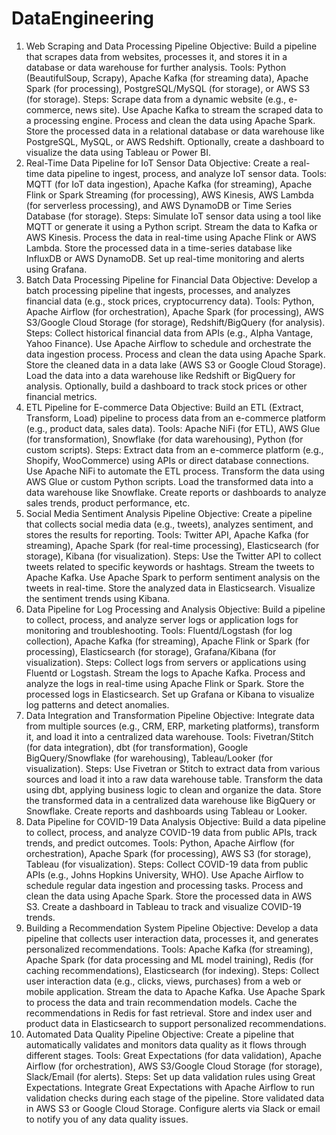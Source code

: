# DataEngineering

1. Web Scraping and Data Processing Pipeline
Objective: Build a pipeline that scrapes data from websites, processes it, and stores it in a database or data warehouse for further analysis.
Tools: Python (BeautifulSoup, Scrapy), Apache Kafka (for streaming data), Apache Spark (for processing), PostgreSQL/MySQL (for storage), or AWS S3 (for storage).
Steps:
Scrape data from a dynamic website (e.g., e-commerce, news site).
Use Apache Kafka to stream the scraped data to a processing engine.
Process and clean the data using Apache Spark.
Store the processed data in a relational database or data warehouse like PostgreSQL, MySQL, or AWS Redshift.
Optionally, create a dashboard to visualize the data using Tableau or Power BI.
2. Real-Time Data Pipeline for IoT Sensor Data
Objective: Create a real-time data pipeline to ingest, process, and analyze IoT sensor data.
Tools: MQTT (for IoT data ingestion), Apache Kafka (for streaming), Apache Flink or Spark Streaming (for processing), AWS Kinesis, AWS Lambda (for serverless processing), and AWS DynamoDB or Time Series Database (for storage).
Steps:
Simulate IoT sensor data using a tool like MQTT or generate it using a Python script.
Stream the data to Kafka or AWS Kinesis.
Process the data in real-time using Apache Flink or AWS Lambda.
Store the processed data in a time-series database like InfluxDB or AWS DynamoDB.
Set up real-time monitoring and alerts using Grafana.
3. Batch Data Processing Pipeline for Financial Data
Objective: Develop a batch processing pipeline that ingests, processes, and analyzes financial data (e.g., stock prices, cryptocurrency data).
Tools: Python, Apache Airflow (for orchestration), Apache Spark (for processing), AWS S3/Google Cloud Storage (for storage), Redshift/BigQuery (for analysis).
Steps:
Collect historical financial data from APIs (e.g., Alpha Vantage, Yahoo Finance).
Use Apache Airflow to schedule and orchestrate the data ingestion process.
Process and clean the data using Apache Spark.
Store the cleaned data in a data lake (AWS S3 or Google Cloud Storage).
Load the data into a data warehouse like Redshift or BigQuery for analysis.
Optionally, build a dashboard to track stock prices or other financial metrics.
4. ETL Pipeline for E-commerce Data
Objective: Build an ETL (Extract, Transform, Load) pipeline to process data from an e-commerce platform (e.g., product data, sales data).
Tools: Apache NiFi (for ETL), AWS Glue (for transformation), Snowflake (for data warehousing), Python (for custom scripts).
Steps:
Extract data from an e-commerce platform (e.g., Shopify, WooCommerce) using APIs or direct database connections.
Use Apache NiFi to automate the ETL process.
Transform the data using AWS Glue or custom Python scripts.
Load the transformed data into a data warehouse like Snowflake.
Create reports or dashboards to analyze sales trends, product performance, etc.
5. Social Media Sentiment Analysis Pipeline
Objective: Create a pipeline that collects social media data (e.g., tweets), analyzes sentiment, and stores the results for reporting.
Tools: Twitter API, Apache Kafka (for streaming), Apache Spark (for real-time processing), Elasticsearch (for storage), Kibana (for visualization).
Steps:
Use the Twitter API to collect tweets related to specific keywords or hashtags.
Stream the tweets to Apache Kafka.
Use Apache Spark to perform sentiment analysis on the tweets in real-time.
Store the analyzed data in Elasticsearch.
Visualize the sentiment trends using Kibana.
6. Data Pipeline for Log Processing and Analysis
Objective: Build a pipeline to collect, process, and analyze server logs or application logs for monitoring and troubleshooting.
Tools: Fluentd/Logstash (for log collection), Apache Kafka (for streaming), Apache Flink or Spark (for processing), Elasticsearch (for storage), Grafana/Kibana (for visualization).
Steps:
Collect logs from servers or applications using Fluentd or Logstash.
Stream the logs to Apache Kafka.
Process and analyze the logs in real-time using Apache Flink or Spark.
Store the processed logs in Elasticsearch.
Set up Grafana or Kibana to visualize log patterns and detect anomalies.
7. Data Integration and Transformation Pipeline
Objective: Integrate data from multiple sources (e.g., CRM, ERP, marketing platforms), transform it, and load it into a centralized data warehouse.
Tools: Fivetran/Stitch (for data integration), dbt (for transformation), Google BigQuery/Snowflake (for warehousing), Tableau/Looker (for visualization).
Steps:
Use Fivetran or Stitch to extract data from various sources and load it into a raw data warehouse table.
Transform the data using dbt, applying business logic to clean and organize the data.
Store the transformed data in a centralized data warehouse like BigQuery or Snowflake.
Create reports and dashboards using Tableau or Looker.
8. Data Pipeline for COVID-19 Data Analysis
Objective: Build a data pipeline to collect, process, and analyze COVID-19 data from public APIs, track trends, and predict outcomes.
Tools: Python, Apache Airflow (for orchestration), Apache Spark (for processing), AWS S3 (for storage), Tableau (for visualization).
Steps:
Collect COVID-19 data from public APIs (e.g., Johns Hopkins University, WHO).
Use Apache Airflow to schedule regular data ingestion and processing tasks.
Process and clean the data using Apache Spark.
Store the processed data in AWS S3.
Create a dashboard in Tableau to track and visualize COVID-19 trends.
9. Building a Recommendation System Pipeline
Objective: Develop a data pipeline that collects user interaction data, processes it, and generates personalized recommendations.
Tools: Apache Kafka (for streaming), Apache Spark (for data processing and ML model training), Redis (for caching recommendations), Elasticsearch (for indexing).
Steps:
Collect user interaction data (e.g., clicks, views, purchases) from a web or mobile application.
Stream the data to Apache Kafka.
Use Apache Spark to process the data and train recommendation models.
Cache the recommendations in Redis for fast retrieval.
Store and index user and product data in Elasticsearch to support personalized recommendations.
10. Automated Data Quality Pipeline
Objective: Create a pipeline that automatically validates and monitors data quality as it flows through different stages.
Tools: Great Expectations (for data validation), Apache Airflow (for orchestration), AWS S3/Google Cloud Storage (for storage), Slack/Email (for alerts).
Steps:
Set up data validation rules using Great Expectations.
Integrate Great Expectations with Apache Airflow to run validation checks during each stage of the pipeline.
Store validated data in AWS S3 or Google Cloud Storage.
Configure alerts via Slack or email to notify you of any data quality issues.
